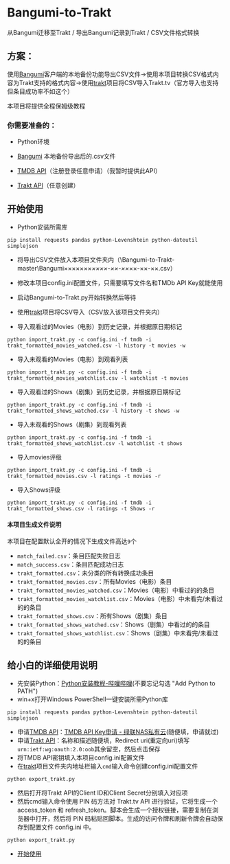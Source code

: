 # Bangumi-to-Trakt
从Bangumi迁移至Trakt / 导出Bangumi记录到Trakt / CSV文件格式转换


## 方案：

使用[Bangumi](https://github.com/czy0729/Bangumi)客户端的本地备份功能导出CSV文件→使用本项目转换CSV格式内容为Trakt支持的格式内容→使用[trakt](https://github.com/xbgmsharp/trakt)项目将CSV导入Trakt.tv（官方导入也支持但条目成功率不如这个）

本项目将提供全程保姆级教程

### 你需要准备的：

* Python环境

* [Bangumi](https://github.com/czy0729/Bangumi) 本地备份导出后的.csv文件

* [TMDB API](https://www.themoviedb.org/settings/api)（注册登录任意申请）（我暂时提供此API）

* [Trakt API](https://trakt.tv/oauth/applications)（任意创建）

## 开始使用
* Python安装所需库
```
pip install requests pandas python-Levenshtein python-dateutil simplejson
```

* 将导出CSV文件放入本项目文件夹内（\Bangumi-to-Trakt-master\Bangumi×××××××_××××-××-××_××-××-××.csv）

* 修改本项目config.ini配置文件，只需要填写文件名和TMDb API Key就能使用
 
* 启动Bangumi-to-Trakt.py开始转换然后等待

* 使用[trakt](https://github.com/xbgmsharp/trakt)项目将CSV导入（CSV放入该项目文件夹内）

* 导入观看过的Movies（电影）到历史记录，并根据原日期标记
```
python import_trakt.py -c config.ini -f tmdb -i trakt_formatted_movies_watched.csv -l history -t movies -w
```
* 导入未观看的Movies（电影）到观看列表
```
python import_trakt.py -c config.ini -f tmdb -i trakt_formatted_movies_watchlist.csv -l watchlist -t movies
```
* 导入观看过的Shows（剧集）到历史记录，并根据原日期标记
```
python import_trakt.py -c config.ini -f tmdb -i trakt_formatted_shows_watched.csv -l history -t shows -w
```
* 导入未观看的Shows（剧集）到观看列表
```
python import_trakt.py -c config.ini -f tmdb -i trakt_formatted_shows_watchlist.csv -l watchlist -t shows
```
* 导入movies评级
```
python import_trakt.py -c config.ini -f tmdb -i trakt_formatted_movies.csv -l ratings -t movies -r
```
* 导入Shows评级
```
python import_trakt.py -c config.ini -f tmdb -i trakt_formatted_shows.csv -l ratings -t Shows -r
```

#### 本项目生成文件说明
本项目在配置默认全开的情况下生成文件高达``9``个
* `match_failed.csv`：条目匹配失败日志
* `match_success.csv`：条目匹配成功日志
* `trakt_formatted.csv`：未分类的所有转换成功条目
* `trakt_formatted_movies.csv`：所有Movies（电影）条目
* `trakt_formatted_movies_watched.csv`：Movies（电影）中看过的的条目
* `trakt_formatted_movies_watchlist.csv`：Movies（电影）中未看完/未看过的的条目
* `trakt_formatted_shows.csv`：所有Shows（剧集）条目
* `trakt_formatted_shows_watched.csv`：Shows（剧集）中看过的的条目
* `trakt_formatted_shows_watchlist.csv`：Shows（剧集）中未看完/未看过的的条目

## 给小白的详细使用说明
* 先安装Python：[Python安装教程-哔哩哔哩](https://www.bilibili.com/video/av421893699)(不要忘记勾选 "Add Python to PATH")
* win+x打开Windows PowerShell一键安装所需Python库
```
pip install requests pandas python-Levenshtein python-dateutil simplejson
```
* 申请[TMDB API](https://www.themoviedb.org/settings/api)：[TMDB API Key申请 - 绿联NAS私有云](https://www.ugnas.com/tutorial-detail/id-226.html)(随便填，申请就过)
* 申请[Trakt API](https://trakt.tv/oauth/applications)：名称和描述随便填，Redirect uri(重定向uri)填写``urn:ietf:wg:oauth:2.0:oob``其余留空，然后点击保存
* 将TMDB API密钥填入本项目config.ini配置文件
* 在[trakt](https://github.com/xbgmsharp/trakt)项目文件夹内地址栏输入`cmd`输入命令创建config.ini配置文件
```
python export_trakt.py
```
* 然后打开将Trakt API的Client ID和Client Secret分别填入对应项
* 然后cmd输入命令使用 PIN 码方法对 Trakt.tv API 进行验证，它将生成一个 access_token 和 refresh_token。脚本会生成一个授权链接，需要复制在浏览器中打开，然后将 PIN 码粘贴回脚本。生成的访问令牌和刷新令牌会自动保存到配置文件 config.ini 中。
```
python export_trakt.py
```
* [开始使用](https://github.com/wan0ge/Bangumi-to-Trakt?tab=readme-ov-file#%E5%BC%80%E5%A7%8B%E4%BD%BF%E7%94%A8)
